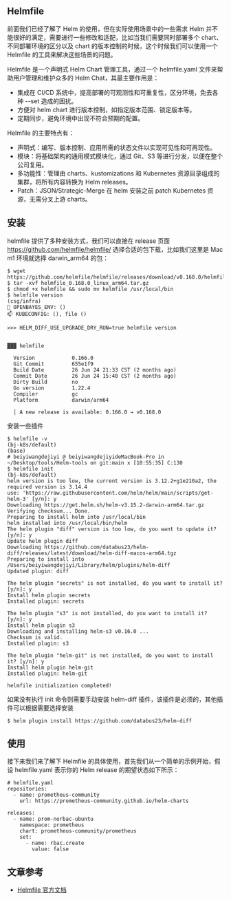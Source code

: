 ## Helmfile

前面我们已经了解了 Helm 的使用，但在实际使用场景中的一些需求 Helm 并不能很好的满足，需要进行一些修改和适配，比如当我们需要同时部署多个 chart、不同部署环境的区分以及 chart 的版本控制的时候，这个时候我们可以使用一个 Helmfile 的工具来解决这些场景的问题。

Helmfile 是一个声明式 Helm Chart 管理工具，通过一个 helmfile.yaml 文件来帮助用户管理和维护众多的 Helm Chat，其最主要作用是：

- 集成在 CI/CD 系统中，提高部署的可观测性和可重复性，区分环境，免去各种 --set 造成的困扰。
- 方便对 helm chart 进行版本控制，如指定版本范围、锁定版本等。
- 定期同步，避免环境中出现不符合预期的配置。

Helmfile 的主要特点有：

- 声明式：编写、版本控制、应用所需的状态文件以实现可见性和可再现性。
- 模块：将基础架构的通用模式模块化，通过 Git、S3 等进行分发，以便在整个公司复用。
- 多功能性：管理由 charts、kustomizations 和 Kubernetes 资源目录组成的集群，将所有内容转换为 Helm releases。
- Patch：JSON/Strategic-Merge 在 helm 安装之前 patch Kubernetes 资源，无需分叉上游 charts。


## 安装

helmfile 提供了多种安装方式，我们可以直接在 release 页面 https://github.com/helmfile/helmfile/ 选择合适的包下载，比如我们这里是 Mac m1 环境就选择 darwin_arm64 的包：

```
$ wget https://github.com/helmfile/helmfile/releases/download/v0.168.0/helmfile_0.168.0_linux_arm64.tar.gz
$ tar -xvf helmfile_0.168.0_linux_arm64.tar.gz
$ chmod +x helmfile && sudo mv helmfile /usr/local/bin
$ helmfile version                                                                                                         (csg/infra)
🌴 OPENBAYES_ENV: ()
📫 KUBECONFIG: (), file ()

>>> HELM_DIFF_USE_UPGRADE_DRY_RUN=true helmfile version


▓▓▓ helmfile

  Version            0.166.0
  Git Commit         655e1f9
  Build Date         26 Jun 24 21:33 CST (2 months ago)
  Commit Date        26 Jun 24 15:40 CST (2 months ago)
  Dirty Build        no
  Go version         1.22.4
  Compiler           gc
  Platform           darwin/arm64

  │ A new release is available: 0.166.0 → v0.168.0
```

安装一些插件

```
$ helmfile -v                                                                                                         (bj-k8s/default)
(base)
# beiyiwangdejiyi @ beiyiwangdejiyideMacBook-Pro in ~/Desktop/tools/Helm-tools on git:main x [10:55:35] C:130
$ helmfile init                                                                                                       (bj-k8s/default)
helm version is too low, the current version is 3.12.2+g1e210a2, the required version is 3.14.4
use: 'https://raw.githubusercontent.com/helm/helm/main/scripts/get-helm-3' [y/n]: y
Downloading https://get.helm.sh/helm-v3.15.2-darwin-arm64.tar.gz
Verifying checksum... Done.
Preparing to install helm into /usr/local/bin
helm installed into /usr/local/bin/helm
The helm plugin "diff" version is too low, do you want to update it? [y/n]: y
Update helm plugin diff
Downloading https://github.com/databus23/helm-diff/releases/latest/download/helm-diff-macos-arm64.tgz
Preparing to install into /Users/beiyiwangdejiyi/Library/helm/plugins/helm-diff
Updated plugin: diff

The helm plugin "secrets" is not installed, do you want to install it? [y/n]: y
Install helm plugin secrets
Installed plugin: secrets

The helm plugin "s3" is not installed, do you want to install it? [y/n]: y
Install helm plugin s3
Downloading and installing helm-s3 v0.16.0 ...
Checksum is valid.
Installed plugin: s3

The helm plugin "helm-git" is not installed, do you want to install it? [y/n]: y
Install helm plugin helm-git
Installed plugin: helm-git

helmfile initialization completed!
```

如果没有执行 init 命令则需要手动安装 helm-diff 插件，该插件是必须的，其他插件可以根据需要选择安装

```
$ helm plugin install https://github.com/databus23/helm-diff
```

## 使用

接下来我们来了解下 Helmfile 的具体使用，首先我们从一个简单的示例开始，假设 helmfile.yaml 表示你的 Helm release 的期望状态如下所示：

```
# helmfile.yaml
repositories:
  - name: prometheus-community
    url: https://prometheus-community.github.io/helm-charts

releases:
  - name: prom-norbac-ubuntu
    namespace: prometheus
    chart: prometheus-community/prometheus
    set:
      - name: rbac.create
        value: false
```

## 文章参考
- [Helmfile 官方文档](https://helmfile.readthedocs.io/en/latest/)